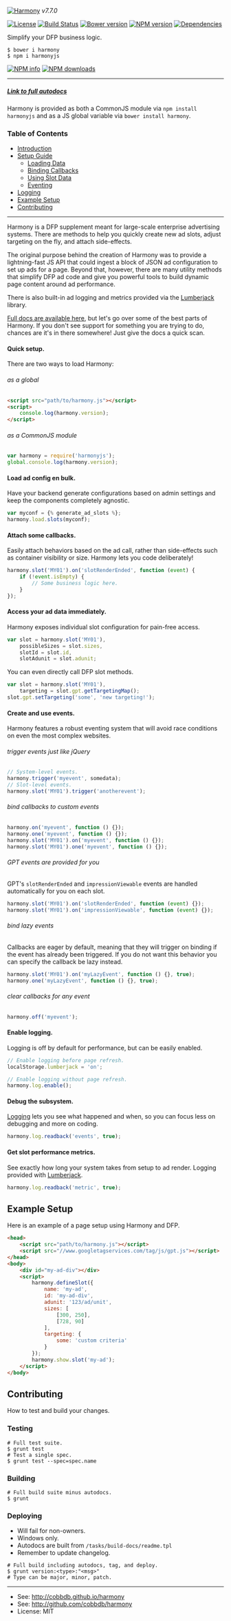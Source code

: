 [![Harmony](http://i.imgur.com/DP1OvVj.png)](https://cobbdb.github.io/harmony)
*v7.7.0*

[![License](https://img.shields.io/npm/l/harmonyjs.svg)](http://npmjs.com/package/harmonyjs)
[![Build Status](https://travis-ci.org/cobbdb/harmony.svg?branch=7.7.0)](https://travis-ci.org/cobbdb/harmony)
[![Bower version](https://badge.fury.io/bo/harmony.svg)](http://badge.fury.io/bo/harmony)
[![NPM version](https://badge.fury.io/js/harmonyjs.svg)](http://badge.fury.io/js/harmonyjs)
[![Dependencies](https://img.shields.io/david/dev/cobbdb/harmony.svg)](./package.json)

Simplify your DFP business logic.

    $ bower i harmony
    $ npm i harmonyjs

[![NPM info](https://nodei.co/npm/harmonyjs.png?stars=true&downloads=true)](https://nodei.co/npm-dl/harmonyjs/)
[![NPM downloads](https://nodei.co/npm-dl/harmonyjs.png?months=6&height=2)](https://nodei.co/npm-dl/harmonyjs/)

-------------
##### [Link to full autodocs](https://cobbdb.github.io/harmony/7.7.0)

Harmony is provided as both a CommonJS module via `npm install harmonyjs`
and as a JS global variable via `bower install harmony`.

### Table of Contents
* [Introduction](#intro)
* [Setup Guide](#intro-setup)
  * [Loading Data](#loading)
  * [Binding Callbacks](#callbacks)
  * [Using Slot Data](#data)
  * [Eventing](#eventing)
* [Logging](#logging)
* [Example Setup](#ex-setup)
* [Contributing](#contributing)

-------------
<a name="intro"></a>
Harmony is a DFP supplement meant for large-scale enterprise advertising systems.
There are methods to help you quickly create new ad slots, adjust targeting on
the fly, and attach side-effects.

The original purpose behind the creation of Harmony was to provide a
lightning-fast JS API that could ingest a block of JSON ad configuration
to set up ads for a page. Beyond that, however, there are many utility
methods that simplify DFP ad code and give you powerful tools to build
dynamic page content around ad performance.

There is also built-in ad logging and metrics provided via the
[Lumberjack](https://github.com/cobbdb/lumberjack) library.

[Full docs are available here](https://cobbdb.github.io/harmony/7.7.0), but
let's go over some of the best parts
of Harmony. If you don't see support for something you are trying to do,
chances are it's in there somewhere! Just give the docs a quick scan.

<a name="intro-setup"></a>
#### Quick setup.
There are two ways to load Harmony:

###### as a global
```html
<script src="path/to/harmony.js"></script>
<script>
    console.log(harmony.version);
</script>
```

###### as a CommonJS module
```javascript
var harmony = require('harmonyjs');
global.console.log(harmony.version);
```

<a name="loading"></a>
#### Load ad config en bulk.
Have your backend generate configurations based on admin settings and
keep the components completely agnostic.
```javascript
var myconf = {% generate_ad_slots %};
harmony.load.slots(myconf);
```

<a name="callbacks"></a>
#### Attach some callbacks.
Easily attach behaviors based on the ad call, rather than side-effects
such as container visibility or size. Harmony lets you code deliberately!
```javascript
harmony.slot('MY01').on('slotRenderEnded', function (event) {
    if (!event.isEmpty) {
        // Some business logic here.
    }
});
```

<a name="data"></a>
#### Access your ad data immediately.
Harmony exposes individual slot configuration for pain-free access.
```javascript
var slot = harmony.slot('MY01'),
    possibleSizes = slot.sizes,
    slotId = slot.id,
    slotAdunit = slot.adunit;
```
You can even directly call DFP slot methods.
```javascript
var slot = harmony.slot('MY01'),
    targeting = slot.gpt.getTargetingMap();
slot.gpt.setTargeting('some', 'new targeting!');
```

<a name="eventing"></a>
#### Create and use events.
Harmony features a robust eventing system that will avoid race conditions
on even the most complex websites.

###### trigger events just like jQuery
```javascript
// System-level events.
harmony.trigger('myevent', somedata);
// Slot-level events.
harmony.slot('MY01').trigger('anotherevent');
```

###### bind callbacks to custom events
```javascript
harmony.on('myevent', function () {});
harmony.one('myevent', function () {});
harmony.slot('MY01').on('myevent', function () {});
harmony.slot('MY01').one('myevent', function () {});
```

###### GPT events are provided for you
GPT's `slotRenderEnded` and `impressionViewable` events are handled
automatically for you on each slot.
```javascript
harmony.slot('MY01').on('slotRenderEnded', function (event) {});
harmony.slot('MY01').on('impressionViewable', function (event) {});
```

###### bind lazy events
Callbacks are eager by default, meaning that they will trigger
on binding if the event has already been triggered. If you do not
want this behavior you can specify the callback be lazy instead.
```javascript
harmony.slot('MY01').on('myLazyEvent', function () {}, true);
harmony.one('myLazyEvent', function () {}, true);
```

###### clear callbacks for any event
```javascript
harmony.off('myevent');
```

<a name="logging"></a>
#### Enable logging.
Logging is off by default for performance, but can be easily enabled.
```javascript
// Enable logging before page refresh.
localStorage.lumberjack = 'on';

// Enable logging without page refresh.
harmony.log.enable();
```

#### Debug the subsystem.
[Logging](http://cobbdb.github.io/lumberjack) lets you see what happened and when, so you can focus less
on debugging and more on coding.
```javascript
harmony.log.readback('events', true);
```

#### Get slot performance metrics.
See exactly how long your system takes from setup to ad render.
Logging provided with [Lumberjack](http://cobbdb.github.io/lumberjack).
```javascript
harmony.log.readback('metric', true);
```

<a name="ex-setup"></a>
## Example Setup
Here is an example of a page setup using Harmony and DFP.
```html
<head>
    <script src="path/to/harmony.js"></script>
    <script src="//www.googletagservices.com/tag/js/gpt.js"></script>
</head>
<body>
    <div id="my-ad-div"></div>
    <script>
        harmony.defineSlot({
            name: 'my-ad',
            id: 'my-ad-div',
            adunit: '123/ad/unit',
            sizes: [
                [300, 250],
                [728, 90]
            ],
            targeting: {
                some: 'custom criteria'
            }
        });
        harmony.show.slot('my-ad');
    </script>
</body>
```

<a name="contributing"></a>
## Contributing
How to test and build your changes.

### Testing
```shell
# Full test suite.
$ grunt test
# Test a single spec.
$ grunt test --spec=spec.name
```

### Building
```shell
# Full build suite minus autodocs.
$ grunt
```

### Deploying

* Will fail for non-owners.
* Windows only.
* Autodocs are built from `/tasks/build-docs/readme.tpl`
* Remember to update changelog.

```shell
# Full build including autodocs, tag, and deploy.
$ grunt version:<type>:"<msg>"
# Type can be major, minor, patch.
```

---------
* See: http://cobbdb.github.io/harmony
* See: http://github.com/cobbdb/harmony
* License: MIT
